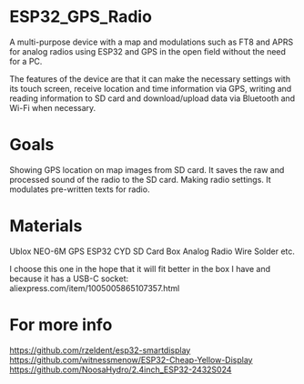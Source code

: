 # ESP32_GPS_Radio
A multi-purpose device with a map and modulations such as FT8 and APRS for analog radios using ESP32 and GPS in the open field without the need for a PC.

The features of the device are that it can make the necessary settings with its touch screen, receive location and time information via GPS, writing and reading information to SD card and download/upload data via Bluetooth and Wi-Fi when necessary.

# Goals
Showing GPS location on map images from SD card.
It saves the raw and processed sound of the radio to the SD card.
Making radio settings.
It modulates pre-written texts for radio.

# Materials
Ublox NEO-6M GPS
ESP32 CYD
SD Card
Box
Analog Radio
Wire
Solder
etc.


I choose this one in the hope that it will fit better in the box I have and because it has a USB-C socket:
aliexpress.com/item/1005005865107357.html


# For more info
https://github.com/rzeldent/esp32-smartdisplay
https://github.com/witnessmenow/ESP32-Cheap-Yellow-Display
https://github.com/NoosaHydro/2.4inch_ESP32-2432S024
